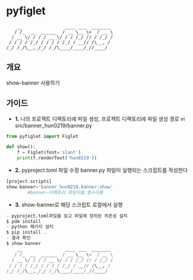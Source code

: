 # **pyfiglet**

```
    __                ____ ___  _______
   / /_  __  ______  / __ \__ \<  / __ \
  / __ \/ / / / __ \/ / / /_/ // / /_/ /
 / / / / /_/ / / / / /_/ / __// /\__, /
/_/ /_/\__,_/_/ /_/\____/____/_//____/

```
## **개요**
show-banner 사용하기
## **가이드**
- **1.** 나의 프로젝트 디렉토리에 파일 생성,
프로젝트 디렉토리에 파일 생성 경로
vi src/banner_hun0219/banner.py
```py
from pyfiglet import Figlet

def show():
    f = Figlet(font='slant')
    print(f.renderText('hun0219'))    
```
- **2.** pyproject.toml 파일 수정
banner.py 파일이 실행되는 스크립트를 작성한다
```py
[project.scripts]
show-banner='banner_hun0219.banner:show'
        #banner~디렉토리.파일이름:함수이름
```
- **3.** show-banner로 해당 스크립트 로컬에서 실행
```py
- pyproject.toml파일을 읽고 파일에 정의된 의존성 설치
$ pdm install 
- python 패키지 설치
$ pip install .
- 결과 확인
$ show-banner
    __                ____ ___  _______
   / /_  __  ______  / __ \__ \<  / __ \
  / __ \/ / / / __ \/ / / /_/ // / /_/ /
 / / / / /_/ / / / / /_/ / __// /\__, /
/_/ /_/\__,_/_/ /_/\____/____/_//____/

```
